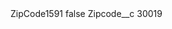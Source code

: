 <?xml version="1.0" encoding="UTF-8"?>
<CustomMetadata xmlns="http://soap.sforce.com/2006/04/metadata" xmlns:xsi="http://www.w3.org/2001/XMLSchema-instance" xmlns:xsd="http://www.w3.org/2001/XMLSchema">
    <label>ZipCode1591</label>
    <protected>false</protected>
    <values>
        <field>Zipcode__c</field>
        <value xsi:type="xsd:string">30019</value>
    </values>
</CustomMetadata>
